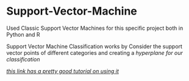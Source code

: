 # Support-Vector-Machine
Used Classic Support Vector Machines for this specific project both in Python and R

Support Vector Machine Classification works by Consider the support vector points of different categories and creating a <i>hyperplane<i> for our classification

[this link has a pretty good tutorial on using it ](https://www.analyticsvidhya.com/blog/2017/09/understaing-support-vector-machine-example-code/)
